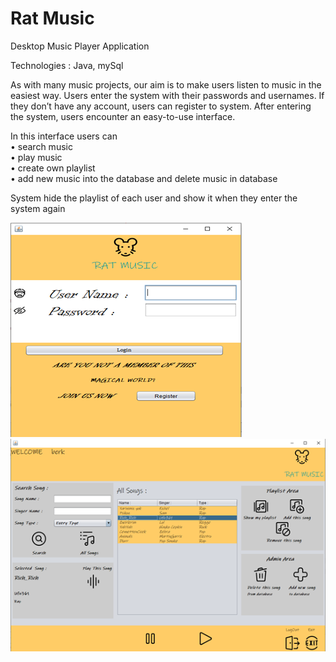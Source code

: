 # Rat Music
Desktop Music Player Application </br>

Technologies : Java, mySql</br>

As with many music projects, our aim is to make users listen to music in the easiest way. Users enter the system with their passwords and usernames. If they don’t have any account, users can register to system. After entering the system, users encounter an easy-to-use interface.</br>

In this interface users can </br>
•	search music</br>
•	play music</br>
•	create own playlist</br>
•	add new music into the database and delete music in database</br>

System hide the playlist of each user and show it when they enter the system again</br>


 ![alt text](https://github.com/BerkBost/Rat-Music/blob/main/jukeBoxApplication/AppSs/LoginScreen.png)
 ![alt text](https://github.com/BerkBost/Rat-Music/blob/main/jukeBoxApplication/AppSs/MainScreen.png)
